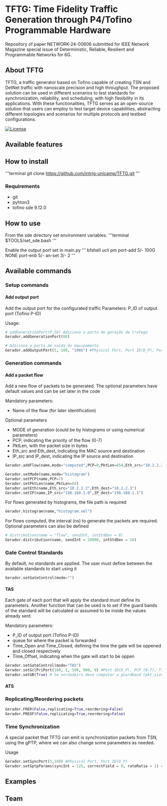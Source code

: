 # TFTG: Time Fidelity Traffic Generation through P4/Tofino Programmable Hardware

Repository of paper NETWORK-24-00606 submitted for IEEE Network Magazine special issue of Deterministic, Reliable, Resilient and Programmable Networks for 6G.

## About TFTG

TFTG, a traffic generator based on Tofino capable of creating TSN and DetNet traffic with nanoscale precision and high throughput. The proposed solution can be used in different scenarios to test standards for synchronization, reliability, and scheduling, with high flexibility in its applications.  With these functionalities, TFTG serves as an open-source solution that users can employ to test target device capabilities, abstracting different topologies and scenarios for multiple protocols and testbed configurations.

[![License](https://img.shields.io/badge/License-Apache%202.0-blue.svg)](https://opensource.org/licenses/Apache-2.0)

## Available features



## How to install

'''terminal
git clone https://github.com/intrig-unicamp/TFTG.git
'''

### Requirements

- git
- pyhton3
- tofino sde 9.12.0

## How to use

From the sde directory set environment variables.
'''terminal
$TOOLS/set_sde.bash
'''

Enable the output port set in main.py
'''
bfshell
ucli
pm
port-add 5/- 100G NONE
port-enb 5/-
an-set 3/- 2
'''

## Available commands

### Setup commands

#### Add output port
Add the output port for the configurated traffic
Parameters: P_ID of output port (Tofino P-ID)

Usage:
```python
# addGenerationPort(P_ID) Adiciona a porta de geração de trafego
Gerador.addGenerationPort(68)

# Adiciona a porta de saida do equipamento
Gerador.addOutputPort(5, 160, "100G") #Physical Port, Port ID(D_P), Port bw
```

### Generation commands

#### Add a packet flow
Add a new flow of packets to be generated. The optional parameters have default values and can be set later in the code

Mandatory parameters: 
 - Name of the flow (for later identification)

Optional parameters
 - MODE of generation (could be by histograms or using numerical parameters)
 - PCP, indicating the priority of the flow (0-7)
 - PktLen, with the packet size in bytes
 - Eth_src and  Eth_dest, indicating the MAC source and destination
 - IP_src and  IP_dest, indicating the IP source and destination
  
```python
Gerador.addFlow(name,mode="computed",PCP=0,PktLen=654,Eth_src="10.2.2.2",Eth_dest="10.2.2.3",IP_src="198.168.1.0",IP_dest="198.168.1.1")

Gerador.setMode(name,mode="histogram")
Gerador.setPCP(name,PCP=7)
Gerador.setPktLen(name,PktLen=64)
Gerador.setEth(name,Eth_src="10.2.2.2",Eth_dest="10.2.2.3")
Gerador.setIP(name,IP_src="198.168.1.0",IP_dest="198.168.1.1")

```

For flows generated by histograms, the file path is required

```python
Gerador.histogram(name,"histogram.xml")
```

For flows computed, the interval (ns) to generate the packets are required. Optional parameters can also be defined

```python
# distribution(name = "flow", sendInt, intStdDev = 0) 
Gerador.distribution(name, sendInt = 10000, intStdDev = 10)
```

### Gate Control Standards

By default, no standards are applied. The user must define between the available standards to start using it

```python
Gerador.setGateControl(mode="")
```

#### TAS

Each gate of each port that will apply the standard must define its parameters. Another function that can be used is to set if the guard bands of the standard will be calculated or assumed to be inside the values already sent.

Mandatory parameters: 
 - P_ID of output port (Tofino P-ID)
 - queue for where the packet is forwarded
 - Time_Open and Time_Closed, defining the time the gate will be oppened and closed respectvely
 - Time_Offset, indicating when the gate will start to be oppen

```python
Gerador.setGateControl(mode="TAS")
Gerador.setGclPriPort(160, 1, 100, 900, 0) #Port ID(D_P), PCP (0-7), Time Open (ns), Time Closed (ns), Offset (ns)
Gerador.setGB(True) # Se verdadeiro deve computar a guardband (pkt_size/throughput) para n mandar pacotes mesmo q com o gate aberto antes do 
```

#### ATS

### Replicating/Reordering packets


```python
Gerador.FRER(False,replicating=True,reordering=False)
Gerador.PREOF(False,replicating=True,reordering=False)
```

### Time Synchronization

A special packet that TFTG can emit is synchronization packets from TSN, using the gPTP, where we can also change some parameters as needed.

Usage

```python
Gerador.setSyncPort(5,160) #Physical Port, Port ID(D_P)
Gerador.setGptpParams(syncInt = 125, correctField = 0, rateRatio = 1) # intervalo de sincronização (ms), valor setado pro correctionField (ns), valor setado pro rateRatio 
```


## Examples




## Team
